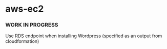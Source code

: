# aws-ec2
### WORK IN PROGRESS

Use RDS endpoint when installing Wordpress (specified as an output from cloudformation)